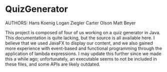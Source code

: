 # QuizGenerator
AUTHORS:
Hans Koenig
Logan Ziegler
Carter Olson
Matt Beyer

This project is composed of four of us working on a quiz generator in Java. This documentation is quite lacking, but the source is all available here.
I believe that we used JavaFX to display our content, and we also gained more experience with event-based and functional programming through the application of lambda expressions.
I may update this further since we made this a while ago; unfortunately, an executable seems to not be included in these files, and some APIs are likely outdated.
